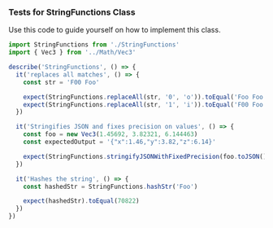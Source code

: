 <a name="Tests for `StringFunctions` Class"></a>

### Tests for StringFunctions Class

Use this code to guide yourself on how to implement this class.
```javascript
import StringFunctions from './StringFunctions'
import { Vec3 } from '../Math/Vec3'

describe('StringFunctions', () => {
  it('replaces all matches', () => {
    const str = 'F00 Foo'

    expect(StringFunctions.replaceAll(str, '0', 'o')).toEqual('Foo Foo')
    expect(StringFunctions.replaceAll(str, '1', 'i')).toEqual('F00 Foo')
  })

  it('Stringifies JSON and fixes precision on values', () => {
    const foo = new Vec3(1.45692, 3.82321, 6.144463)
    const expectedOutput = '{"x":1.46,"y":3.82,"z":6.14}'

    expect(StringFunctions.stringifyJSONWithFixedPrecision(foo.toJSON(), 0, 2)).toEqual(expectedOutput)
  })

  it('Hashes the string', () => {
    const hashedStr = StringFunctions.hashStr('Foo')

    expect(hashedStr).toEqual(70822)
  })
})

```
